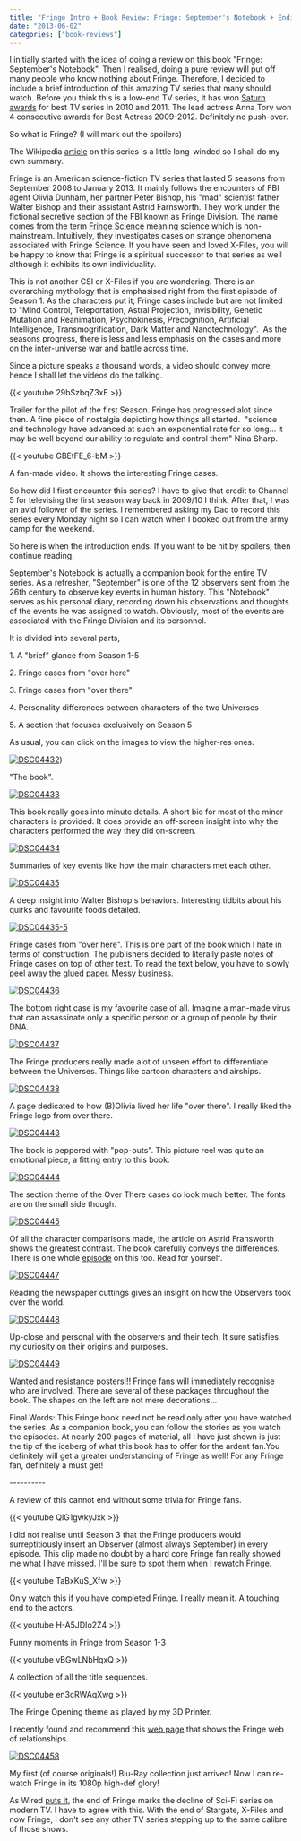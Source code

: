 ```yaml
---
title: "Fringe Intro + Book Review: Fringe: September's Notebook + Ending Trivia"
date: "2013-06-02"
categories: ["book-reviews"]
---
```


I initially started with the idea of doing a review on this book "Fringe: September's Notebook". Then I realised, doing a pure review will put off many people who know nothing about Fringe. Therefore, I decided to include a brief introduction of this amazing TV series that many should watch. Before you think this is a low-end TV series, it has won [Saturn awards](http://en.wikipedia.org/wiki/List_of_awards_and_nominations_received_by_Fringe) for best TV series in 2010 and 2011. The lead actress Anna Torv won 4 consecutive awards for Best Actress 2009-2012. Definitely no push-over.

So what is Fringe? (I will mark out the spoilers)

The Wikipedia [article](http://en.wikipedia.org/wiki/Fringe_%28TV_series%29) on this series is a little long-winded so I shall do my own summary.

Fringe is an American science-fiction TV series that lasted 5 seasons from September 2008 to January 2013. It mainly follows the encounters of FBI agent Olivia Dunham, her partner Peter Bishop, his "mad" scientist father Walter Bishop and their assistant Astrid Farnsworth. They work under the fictional secretive section of the FBI known as Fringe Division. The name comes from the term [Fringe Science](http://en.wikipedia.org/wiki/Fringe_science) meaning science which is non-mainstream. Intuitively, they investigates cases on strange phenomena associated with Fringe Science. If you have seen and loved X-Files, you will be happy to know that Fringe is a spiritual successor to that series as well although it exhibits its own individuality.

This is not another CSI or X-Files if you are wondering. There is an overarching mythology that is emphasised right from the first episode of Season 1. As the characters put it, Fringe cases include but are not limited to "Mind Control, Teleportation, Astral Projection, Invisibility, Genetic Mutation and Reanimation, Psychokinesis, Precognition, Artificial Intelligence, Transmogrification, Dark Matter and Nanotechnology".  As the seasons progress, there is less and less emphasis on the cases and more on the inter-universe war and battle across time.

Since a picture speaks a thousand words, a video should convey more, hence I shall let the videos do the talking.

{{< youtube 29bSzbqZ3xE >}}

Trailer for the pilot of the first Season. Fringe has progressed alot since then. A fine piece of nostalgia depicting how things all started.  "science and technology have advanced at such an exponential rate for so long... it may be well beyond our ability to regulate and control them" Nina Sharp.

{{< youtube GBEtFE_6-bM >}}

A fan-made video. It shows the interesting Fringe cases.

So how did I first encounter this series? I have to give that credit to Channel 5 for televising the first season way back in 2009/10 I think. After that, I was an avid follower of the series. I remembered asking my Dad to record this series every Monday night so I can watch when I booked out from the army camp for the weekend.

So here is when the introduction ends. If you want to be hit by spoilers, then continue reading.
<!--more-->

September's Notebook is actually a companion book for the entire TV series. As a refresher, "September" is one of the 12 observers sent from the 26th century to observe key events in human history. This "Notebook" serves as his personal diary, recording down his observations and thoughts of the events he was assigned to watch. Obviously, most of the events are associated with the Fringe Division and its personnel.

It is divided into several parts,

1\. A "brief" glance from Season 1-5

2\. Fringe cases from "over here"

3\. Fringe cases from "over there"

4\. Personality differences between characters of the two Universes

5\. A section that focuses exclusively on Season 5


As usual, you can click on the images to view the higher-res ones.

[![DSC04432](images/DSC04432-768x1024.jpg)](images/DSC04432.jpg))

"The book".

[![DSC04433](images/DSC04433-1024x768.jpg)](images/DSC04433.jpg)

This book really goes into minute details. A short bio for most of the minor characters is provided. It does provide an off-screen insight into why the characters performed the way they did on-screen.

[![DSC04434](images/DSC04434-1024x768.jpg)](images/DSC04434.jpg)

Summaries of key events like how the main characters met each other.

[![DSC04435](images/DSC04435-1024x768.jpg)](images/DSC04435.jpg)

A deep insight into Walter Bishop's behaviors. Interesting tidbits about his quirks and favourite foods detailed.

[![DSC04435-5](images/DSC04435-5-1024x768.jpg)](images/DSC04435-5.jpg)

Fringe cases from "over here". This is one part of the book which I hate in terms of construction. The publishers decided to literally paste notes of Fringe cases on top of other text. To read the text below, you have to slowly peel away the glued paper. Messy business.

[![DSC04436](images/DSC04436-768x1024.jpg)](images/DSC04436.jpg)

The bottom right case is my favourite case of all. Imagine a man-made virus that can assassinate only a specific person or a group of people by their DNA.

[![DSC04437](images/DSC04437-1024x768.jpg)](images/DSC04437.jpg)

The Fringe producers really made alot of unseen effort to differentiate between the Universes. Things like cartoon characters and airships.

[![DSC04438](images/DSC04438-1024x768.jpg)](images/DSC04438.jpg)

A page dedicated to how (B)Olivia lived her life "over there". I really liked the Fringe logo from over there.

[![DSC04443](images/DSC04443-768x1024.jpg)](images/DSC04443.jpg)

The book is peppered with "pop-outs". This picture reel was quite an emotional piece, a fitting entry to this book.

[![DSC04444](images/DSC04444-1024x768.jpg)](images/DSC04444.jpg)

The section theme of the Over There cases do look much better. The fonts are on the small side though.

[![DSC04445](images/DSC04445-1024x683.jpg)](images/DSC04445.jpg)

Of all the character comparisons made, the article on Astrid Fransworth shows the greatest contrast. The book carefully conveys the differences. There is one whole [episode](http://fringepedia.net/wiki/Making_Angels) on this too. Read for yourself.

[![DSC04447](images/DSC04447-1024x768.jpg)](images/DSC04447.jpg)

Reading the newspaper cuttings gives an insight on how the Observers took over the world.

[![DSC04448](images/DSC04448-1024x768.jpg)](images/DSC04448.jpg)

Up-close and personal with the observers and their tech. It sure satisfies my curiosity on their origins and purposes.

[![DSC04449](images/DSC04449-1024x768.jpg)](images/DSC04449.jpg)

Wanted and resistance posters!!! Fringe fans will immediately recognise who are involved. There are several of these packages throughout the book. The shapes on the left are not mere decorations...

Final Words: This Fringe book need not be read only after you have watched the series. As a companion book, you can follow the stories as you watch the episodes. At nearly 200 pages of material, all I have just shown is just the tip of the iceberg of what this book has to offer for the ardent fan.You definitely will get a greater understanding of Fringe as well! For any Fringe fan, definitely a must get!

\----------

A review of this cannot end without some trivia for Fringe fans.

{{< youtube QlG1gwkyJxk >}}

I did not realise until Season 3 that the Fringe producers would surreptitiously insert an Observer (almost always September) in every episode. This clip made no doubt by a hard core Fringe fan really showed me what I have missed. I'll be sure to spot them when I rewatch Fringe.

{{< youtube TaBxKuS_Xfw >}}

Only watch this if you have completed Fringe. I really mean it. A touching end to the actors.

{{< youtube H-A5JDIo2Z4 >}}

Funny moments in Fringe from Season 1-3

{{< youtube vBGwLNbHqxQ >}}

A collection of all the title sequences.

{{< youtube en3cRWAqXwg >}}

The Fringe Opening theme as played by my 3D Printer.

I recently found and recommend this [web page](http://anderssondavid1.deviantart.com/art/Fringe-Web-of-Relationships-Infographic-376952064) that shows the Fringe web of relationships.

[![DSC04458](images/DSC04458-1024x768.jpg)](images/DSC04458.jpg)

My first (of course originals!) Blu-Ray collection just arrived! Now I can re-watch Fringe in its 1080p high-def glory!

As Wired [puts it](http://www.wired.com/underwire/2013/01/fringe-finale/), the end of Fringe marks the decline of Sci-Fi series on modern TV. I have to agree with this. With the end of Stargate, X-Files and now Fringe, I don't see any other TV series stepping up to the same calibre of those shows.

